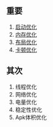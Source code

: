 ## 重要
1. [启动优化](../重要/做了哪些启动优化？.md)
2. [内存优化](../重要/做了哪些内存优化？.md)
3. [布局优化](../重要/做了哪些布局优化？.md)
4. [卡顿优化](../重要/做了哪些卡顿优化？.md)

## 其次
1. 线程优化
2. 网络优化
3. 电量优化
4. 稳定性优化
5. Apk体积优化